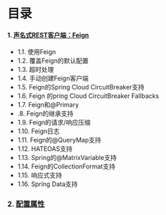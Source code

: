 
# 目录
#### 1. [声名式REST客户端：Feign](https://docs.spring.io/spring-cloud-openfeign/docs/current/reference/html/)
- 1.1. 使用Feign
- 1.2. 覆盖Feign的默认配置
- 1.3. 超时处理
- 1.4. 手动创建Feign客户端
- 1.5. Feign的Spring Cloud CircuitBreaker支持
- 1.6. Feign 的pring Cloud CircuitBreaker Fallbacks
- 1.7. Feign和@Primary
- .8. Feign的继承支持
- 1.9. Feign的请求/响应压缩
- 1.10. Feign日志
- 1.11. Feign的@QueryMap支持
- 1.12. HATEOAS支持
- 1.13. Spring的@MatrixVariable支持
- 1.14. Feign的CollectionFormat支持
- 1.15. 响应式支持
- 1.16. Spring Data支持
### 2. [配置属性](https://docs.spring.io/spring-cloud-openfeign/docs/current/reference/html/#configuration-properties)

